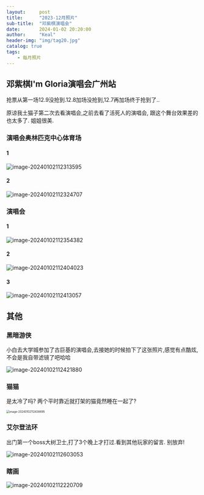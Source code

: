 ```yaml
---
layout:     post
title:      "2023-12月照片"
sub-title:  "邓紫棋演唱会"
date:       2024-01-02 20:20:00
author:     "Keal"
header-img: "img/tag20.jpg"
catalog: true
tags:
    - 每月照片
---
```


## 邓紫棋I'm Gloria演唱会广州站

抢票从第一场12.9没抢到.12.8加场没抢到,12.7再加场终于抢到了..

原谅我土猫子第二次去看演唱会,之前去看了活死人的演唱会, 跟这个舞台效果差的也太多了. 姐姐很美.

### 演唱会奥林匹克中心体育场

#### 1

![image-20240102112313595](https://raw.githubusercontent.com/kneed/typora_img_respository/main/typora/202401021123544.png)

#### 2

![image-20240102112324707](https://raw.githubusercontent.com/kneed/typora_img_respository/main/typora/202401021123024.png)

### 演唱会

#### 1

![image-20240102112354382](https://raw.githubusercontent.com/kneed/typora_img_respository/main/typora/202401021123199.png)

#### 2

![image-20240102112404023](https://raw.githubusercontent.com/kneed/typora_img_respository/main/typora/202401021124365.png)

#### 3

![image-20240102112413057](https://raw.githubusercontent.com/kneed/typora_img_respository/main/typora/202401021124308.png)

## 其他

### 黑暗游侠

小白去大学城参加了古巨基的演唱会,去接她的时候拍下了这张照片,感觉有点酷炫, 不会是我自带滤镜了吧哈哈

![image-20240102112421880](https://raw.githubusercontent.com/kneed/typora_img_respository/main/typora/202401021124006.png)

### 猫猫

是太冷了吗? 两个平时靠近就打架的猫竟然睡在一起了?

<img src="https://raw.githubusercontent.com/kneed/typora_img_respository/main/typora/202401021124363.png" alt="image-20240102112438495" style="zoom:50%;" />

### 艾尔登法环

出门第一个boss大树卫士,打了3个晚上才打过.看到其他玩家的留言. 别放弃!

![image-20240102112603053](https://raw.githubusercontent.com/kneed/typora_img_respository/main/typora/202401021126797.png)

### 瞎画

![image-20240102112220709](https://raw.githubusercontent.com/kneed/typora_img_respository/main/typora/202401021122369.png)
